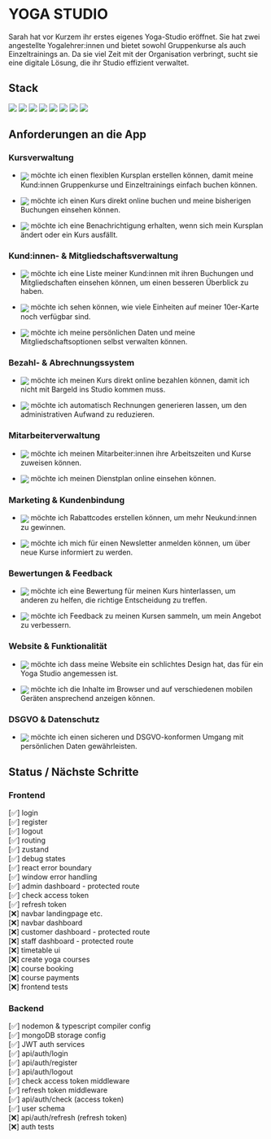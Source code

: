 # YOGA STUDIO

Sarah hat vor Kurzem ihr erstes eigenes Yoga-Studio eröffnet. Sie hat zwei angestellte Yogalehrer:innen und bietet sowohl Gruppenkurse als auch Einzeltrainings an. Da sie viel Zeit mit der Organisation verbringt, sucht sie eine digitale Lösung, die ihr Studio effizient verwaltet.

## Stack

<div>
 <img src="https://img.shields.io/badge/React-61DAFB.svg?style=for-the-badge&logo=React&logoColor=black" />
 <img src="https://img.shields.io/badge/Node.js-339933.svg?style=for-the-badge&logo=nodedotjs&logoColor=white" />
 <img src="https://img.shields.io/badge/Express-000000.svg?style=for-the-badge&logo=Express&logoColor=white" />
 <img src="https://img.shields.io/badge/MongoDB-2B664C.svg?style=for-the-badge&logo=MongoDB&logoColor=white" />
 <img src="https://img.shields.io/badge/Mongoose-880000.svg?style=for-the-badge&logo=Mongoose&logoColor=white" />
 <img src="https://img.shields.io/badge/Tailwind%20CSS-06B6D4.svg?style=for-the-badge&logo=Tailwind-CSS&logoColor=white" />
 <img src="https://img.shields.io/badge/DaisyUI-1AD1A5.svg?style=for-the-badge&logo=DaisyUI&logoColor=white" />
 <img src="https://img.shields.io/badge/Docker-2496ED.svg?style=for-the-badge&logo=Docker&logoColor=white" />
</div>

## Anforderungen an die App

<!-- <img align="center" src="https://img.shields.io/badge/Als%20Studiobesitzerin-1E90FF" />
<img align="center" src="https://img.shields.io/badge/Als%20Mitarbeiter:in-008B8B" />
<img align="center" src="https://img.shields.io/badge/Als%20Kund:in-FF69B4" />
<img align="center" src="https://img.shields.io/badge/Als%20Entwicklerin-663399" /> -->

### Kursverwaltung

- <img align="center"  src="https://img.shields.io/badge/Als%20Studiobesitzerin-1E90FF" /> möchte ich einen flexiblen Kursplan erstellen können, damit meine Kund:innen Gruppenkurse und Einzeltrainings einfach buchen können.

- <img align="center" src="https://img.shields.io/badge/Als%20Kund:in-FF69B4" /> möchte ich einen Kurs direkt online buchen und meine bisherigen Buchungen einsehen können.

- <img align="center" src="https://img.shields.io/badge/Als%20Kund:in-FF69B4" /> möchte ich eine Benachrichtigung erhalten, wenn sich mein Kursplan ändert oder ein Kurs ausfällt.

### Kund:innen- & Mitgliedschaftsverwaltung

- <img align="center"  src="https://img.shields.io/badge/Als%20Studiobesitzerin-1E90FF" /> möchte ich eine Liste meiner Kund:innen mit ihren Buchungen und Mitgliedschaften einsehen können, um einen besseren Überblick zu haben.

- <img align="center" src="https://img.shields.io/badge/Als%20Kund:in-FF69B4" /> möchte ich sehen können, wie viele Einheiten auf meiner 10er-Karte noch verfügbar sind.

- <img align="center" src="https://img.shields.io/badge/Als%20Kund:in-FF69B4" /> möchte ich meine persönlichen Daten und meine Mitgliedschaftsoptionen selbst verwalten können.

### Bezahl- & Abrechnungssystem

- <img align="center" src="https://img.shields.io/badge/Als%20Kund:in-FF69B4" /> möchte ich meinen Kurs direkt online bezahlen können, damit ich nicht mit Bargeld ins Studio kommen muss.

- <img align="center" src="https://img.shields.io/badge/Als%20Studiobesitzerin-1E90FF" /> möchte ich automatisch Rechnungen generieren lassen, um den administrativen Aufwand zu reduzieren.

### Mitarbeiterverwaltung

- <img align="center" src="https://img.shields.io/badge/Als%20Studiobesitzerin-1E90FF" /> möchte ich meinen Mitarbeiter:innen ihre Arbeitszeiten und Kurse zuweisen können.

- <img align="center" src="https://img.shields.io/badge/Als%20Mitarbeiter:in-008B8B" /> möchte ich meinen Dienstplan online einsehen können.

### Marketing & Kundenbindung

- <img align="center" src="https://img.shields.io/badge/Als%20Studiobesitzerin-1E90FF" /> möchte ich Rabattcodes erstellen können, um mehr Neukund:innen zu gewinnen.

- <img align="center" src="https://img.shields.io/badge/Als%20Kund:in-FF69B4" /> möchte ich mich für einen Newsletter anmelden können, um über neue Kurse informiert zu werden.

### Bewertungen & Feedback

- <img align="center" src="https://img.shields.io/badge/Als%20Kund:in-FF69B4" /> möchte ich eine Bewertung für meinen Kurs hinterlassen, um anderen zu helfen, die richtige Entscheidung zu treffen.

- <img align="center" src="https://img.shields.io/badge/Als%20Studiobesitzerin-1E90FF" /> möchte ich Feedback zu meinen Kursen sammeln, um mein Angebot zu verbessern.

### Website & Funktionalität

- <img align="center" src="https://img.shields.io/badge/Als%20Studiobesitzerin-1E90FF" /> möchte ich dass meine Website ein schlichtes Design hat, das für ein Yoga Studio angemessen ist.

- <img align="center" src="https://img.shields.io/badge/Als%20Entwicklerin-663399" /> möchte ich die Inhalte im Browser und auf verschiedenen mobilen Geräten ansprechend anzeigen können.

### DSGVO & Datenschutz

- <img align="center" src="https://img.shields.io/badge/Als%20Entwicklerin-663399" /> möchte ich einen sicheren und DSGVO-konformen Umgang mit persönlichen Daten gewährleisten.

## Status / Nächste Schritte

### Frontend

[✅] login
<br/> [✅] register
<br/> [✅] logout
<br/> [✅] routing
<br/> [✅] zustand
<br/> [✅] debug states
<br/> [✅] react error boundary
<br/> [✅] window error handling
<br/> [✅] admin dashboard - protected route
<br/> [✅] check access token
<br/> [✅] refresh token
<br/> [❌] navbar landingpage etc.
<br/> [❌] navbar dashboard
<br/> [❌] customer dashboard - protected route
<br/> [❌] staff dashboard - protected route
<br/> [❌] timetable ui
<br/> [❌] create yoga courses
<br/> [❌] course booking
<br/> [❌] course payments
<br/> [❌] frontend tests

### Backend

[✅] nodemon & typescript compiler config
<br/> [✅] mongoDB storage config
<br/> [✅] JWT auth services
<br/> [✅] api/auth/login
<br/> [✅] api/auth/register
<br/> [✅] api/auth/logout
<br/> [✅] check access token middleware
<br/> [✅] refresh token middleware
<br/> [✅] api/auth/check (access token)
<br/> [✅] user schema
<br/> [❌] api/auth/refresh (refresh token)
<br/> [❌] auth tests
